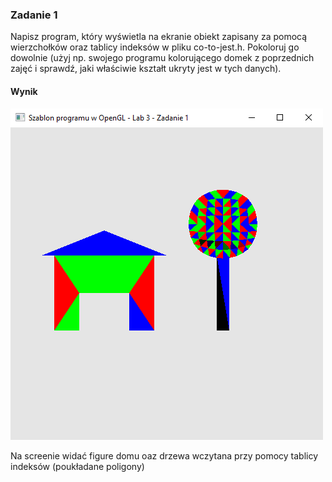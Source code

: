 ### Zadanie 1

Napisz program, który wyświetla na ekranie obiekt zapisany za pomocą wierzchołków oraz tablicy indeksów w pliku co-to-jest.h. Pokoloruj go dowolnie (użyj np. swojego programu kolorującego domek z poprzednich zajęć i sprawdź, jaki właściwie kształt ukryty jest w tych danych).

#### Wynik

![Screen1](Screen1.PNG)

Na screenie widać figure domu oaz drzewa wczytana przy pomocy tablicy indeksów (poukładane poligony)